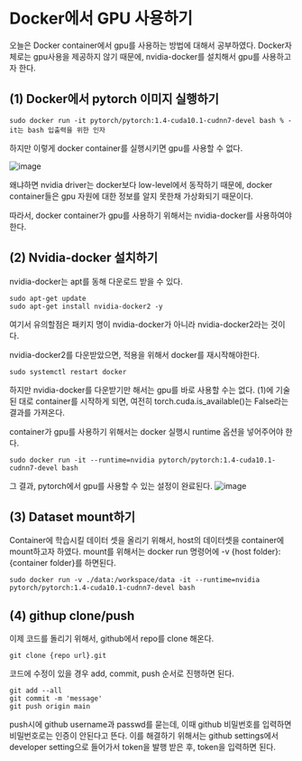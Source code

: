 # Docker에서 GPU 사용하기
오늘은 Docker container에서 gpu를 사용하는 방법에 대해서 공부하였다.
Docker자체로는 gpu사용을 제공하지 않기 때문에, nvidia-docker를 설치해서 gpu를 사용하고자 한다.

## (1) Docker에서 pytorch 이미지 실행하기

```
sudo docker run -it pytorch/pytorch:1.4-cuda10.1-cudnn7-devel bash % -it는 bash 입출력을 위한 인자
```

하지만 이렇게 docker container를 실행시키면 gpu를 사용할 수 없다.

![image](https://github.com/Bosung-Yang/DeepLearning/assets/139629920/18be1c26-b487-48b4-b2fe-9515b6ebbf6e)

왜냐하면 nvidia driver는 docker보다 low-level에서 동작하기 때문에, docker container들은 gpu 자원에 대한 정보를 알지 못한채 가상화되기 때문이다.

따라서, docker container가 gpu를 사용하기 위해서는 nvidia-docker를 사용하여야 한다.

## (2) Nvidia-docker 설치하기
nvidia-docker는 apt를 동해 다운로드 받을 수 있다.

```
sudo apt-get update
sudo apt-get install nvidia-docker2 -y
```
여기서 유의할점은 패키지 명이 nvidia-docker가 아니라 nvidia-docker2라는 것이다.

nvidia-docker2를 다운받았으면, 적용을 위해서 docker를 재시작해야한다.

```
sudo systemctl restart docker
```

하지만 nvidia-docker를 다운받기만 해서는 gpu를 바로 사용할 수는 없다. (1)에 기술된 대로 container를 시작하게 되면, 여전히 torch.cuda.is_available()는 False라는 결과를 가져온다.

container가 gpu를 사용하기 위해서는 docker 실행시 runtime 옵션을 넣어주어야 한다.

```
sudo docker run -it --runtime=nvidia pytorch/pytorch:1.4-cuda10.1-cudnn7-devel bash
```

그 결과, pytorch에서 gpu를 사용할 수 있는 설정이 완료된다.
![image](https://github.com/Bosung-Yang/DeepLearning/assets/139629920/a66fd7d6-fe1a-47d3-9a83-bd3872dbd646)

## (3) Dataset mount하기
Container에 학습시킬 데이터 셋을 올리기 위해서, host의 데이터셋을 container에 mount하고자 하였다.
mount를 위해서는 docker run 명령어에 -v {host folder}:{container folder}를 하면된다.
```
sudo docker run -v ./data:/workspace/data -it --runtime=nvidia pytorch/pytorch:1.4-cuda10.1-cudnn7-devel bash
```

## (4) githup clone/push
이제 코드를 돌리기 위해서, github에서 repo를 clone 해온다.
```
git clone {repo url}.git
```
코드에 수정이 있을 경우 add, commit, push 순서로 진행하면 된다.
```
git add --all
git commit -m 'message'
git push origin main
```
push시에 github username과 passwd를 묻는데, 이때 github 비밀번호를 입력하면 비밀번호로는 인증이 안된다고 뜬다.
이를 해결하기 위해서는 github settings에서 developer setting으로 들어가서 token을 발행 받은 후, token을 입력하면 된다.

